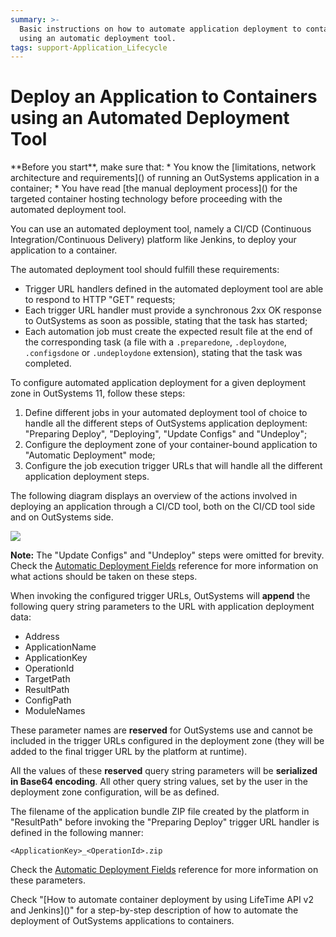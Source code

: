 ```yaml
---
summary: >-
  Basic instructions on how to automate application deployment to containers
  using an automatic deployment tool.
tags: support-Application_Lifecycle
---
```


# Deploy an Application to Containers using an Automated Deployment Tool

 \*\*Before you start\*\*, make sure that: \* You know the \[limitations, network architecture and requirements\]\(\) of running an OutSystems application in a container; \* You have read \[the manual deployment process\]\(\) for the targeted container hosting technology before proceeding with the automated deployment tool.

You can use an automated deployment tool, namely a CI/CD \(Continuous Integration/Continuous Delivery\) platform like Jenkins, to deploy your application to a container.

The automated deployment tool should fulfill these requirements:

* Trigger URL handlers defined in the automated deployment tool are able to respond to HTTP "GET" requests;
* Each trigger URL handler must provide a synchronous 2xx OK response to OutSystems as soon as possible, stating that the task has started;
* Each automation job must create the expected result file at the end of the corresponding task \(a file with a `.preparedone`, `.deploydone`, `.configsdone` or `.undeploydone` extension\), stating that the task was completed. 

To configure automated application deployment for a given deployment zone in OutSystems 11, follow these steps:

1. Define different jobs in your automated deployment tool of choice to handle all the different steps of OutSystems application deployment: "Preparing Deploy", "Deploying", "Update Configs" and "Undeploy";
2. Configure the deployment zone of your container-bound application to "Automatic Deployment" mode;
3. Configure the job execution trigger URLs that will handle all the different application deployment steps. 

The following diagram displays an overview of the actions involved in deploying an application through a CI/CD tool, both on the CI/CD tool side and on OutSystems side.

![](https://github.com/danielmarquespt/docs-product/tree/e7ea3f444d5129dab245c69ab72ae091554bc4fb/src/managing-the-applications-lifecycle/containers/images/containers-automated-deployment-steps.png?width=952%3E)

**Note:** The "Update Configs" and "Undeploy" steps were omitted for brevity. Check the [Automatic Deployment Fields](../deploy-applications/zones/reference.md#automatic-deployment-fields%3E) reference for more information on what actions should be taken on these steps.

When invoking the configured trigger URLs, OutSystems will **append** the following query string parameters to the URL with application deployment data:

* Address
* ApplicationName
* ApplicationKey
* OperationId
* TargetPath
* ResultPath
* ConfigPath
* ModuleNames

These parameter names are **reserved** for OutSystems use and cannot be included in the trigger URLs configured in the deployment zone \(they will be added to the final trigger URL by the platform at runtime\).

All the values of these **reserved** query string parameters will be **serialized in Base64 encoding**. All other query string values, set by the user in the deployment zone configuration, will be as defined.

The filename of the application bundle ZIP file created by the platform in "ResultPath" before invoking the "Preparing Deploy" trigger URL handler is defined in the following manner:

`<ApplicationKey>_<OperationId>.zip`

Check the [Automatic Deployment Fields](../deploy-applications/zones/reference.md#automatic-deployment-fields%3E) reference for more information on these parameters.

 Check "\[How to automate container deployment by using LifeTime API v2 and Jenkins\]\(\)" for a step-by-step description of how to automate the deployment of OutSystems applications to containers.


